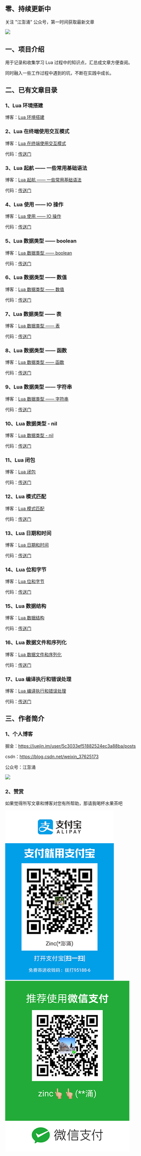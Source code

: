 ## 零、持续更新中

关注 "江澎涌" 公众号，第一时间获取最新文章

![](https://github.com/zincPower/lua_study_2022/blob/master/img/公众号.png)

## 一、项目介绍

用于记录和收集学习 Lua 过程中的知识点，汇总成文章方便查阅。

同时融入一些工作过程中遇到的坑，不断在实践中成长。

## 二、已有文章目录

### 1、Lua 环境搭建

博客：[Lua 环境搭建](https://mp.weixin.qq.com/s?__biz=Mzg2MzQ0MDA1OA==&mid=2247484059&idx=1&sn=f4b798a9bca6190ce466a794303469f9&chksm=ce79df4ef90e5658f3222338293caa769b9d65c4e10d1bdaa6e499fd60c590fe2c975f618742&token=1649541590&lang=zh_CN#rd)

### 2、Lua 在终端使用交互模式

博客：[Lua 在终端使用交互模式](https://mp.weixin.qq.com/s?__biz=Mzg2MzQ0MDA1OA==&mid=2247484072&idx=1&sn=c6973d69dfe2a05140a7f81664097734&chksm=ce79df7df90e566baebc3bae3240eca90f01a8db6fc1130141bf79eb91ac8d575bfc8e1f8907&token=1649541590&lang=zh_CN#rd)

代码：[传送门](https://github.com/zincPower/lua_study_2022/tree/master/1%20%E5%9F%BA%E7%A1%80%E8%AF%AD%E6%B3%95)

### 3、Lua 起航 —— 一些常用基础语法

博客：[Lua 起航 —— 一些常用基础语法](https://mp.weixin.qq.com/s?__biz=Mzg2MzQ0MDA1OA==&mid=2247484090&idx=1&sn=c9cc18e5a2babed9a3ddf3b89e3b6918&chksm=ce79df6ff90e56795598f2c26f643cb4f296eebaa58551458401b02c9f4fd9ace5530de6a1e2&token=1649541590&lang=zh_CN#rd)

代码：[传送门](https://github.com/zincPower/lua_study_2022/blob/master/1%20%E5%9F%BA%E7%A1%80%E8%AF%AD%E6%B3%95/%E5%9F%BA%E7%A1%80%E8%AF%AD%E6%B3%95.lua)

### 4、Lua 使用 —— IO 操作

博客：[Lua 使用 —— IO 操作](https://mp.weixin.qq.com/s?__biz=Mzg2MzQ0MDA1OA==&mid=2247484142&idx=1&sn=8823af579aa6f555926be926256aa403&chksm=ce79df3bf90e562d95d3ece09cb8797ae200c8229d5aee6cfba01a07cc2a1620da9c8d56569f&token=1649541590&lang=zh_CN#rd)

代码：[传送门](https://github.com/zincPower/lua_study_2022/tree/master/3%20io)

### 5、Lua 数据类型 —— boolean

博客：[Lua 数据类型 —— boolean](https://mp.weixin.qq.com/s?__biz=Mzg2MzQ0MDA1OA==&mid=2247484158&idx=1&sn=8241f80a3d96fa6439de840efd0fb250&chksm=ce79df2bf90e563d47a7077ae9ac31dc70b1f0a31f6cce8cb3ead2d8503da3321c2da3a042c8&token=1649541590&lang=zh_CN#rd)

代码：[传送门](https://github.com/zincPower/lua_study_2022/blob/master/1%20%E5%9F%BA%E7%A1%80%E8%AF%AD%E6%B3%95/%E8%BF%90%E7%AE%97%E7%AC%A6.lua)

### 6、Lua 数据类型 —— 数值

博客：[Lua 数据类型 —— 数值](https://mp.weixin.qq.com/s?__biz=Mzg2MzQ0MDA1OA==&mid=2247484168&idx=1&sn=8324003dd9b7eb223a684e8206b4be1d&chksm=ce79deddf90e57cb220f9d8573428e9b989f1c006f7d6b3df66c244d85d09353d4546f21eb3b&token=1649541590&lang=zh_CN#rd)

代码：[传送门](https://github.com/zincPower/lua_study_2022/blob/master/2%20%E6%95%B0%E6%8D%AE%E7%B1%BB%E5%9E%8B/%E6%95%B0%E5%80%BC.lua)

### 7、Lua 数据类型 —— 表

博客：[Lua 数据类型 —— 表](https://mp.weixin.qq.com/s?__biz=Mzg2MzQ0MDA1OA==&mid=2247484173&idx=1&sn=b08797457f126a389f4ce21dcd77490d&chksm=ce79ded8f90e57cead9de3cda210dcd8071506ca4a4603c96676f98fd72b21405f3db8f113c5&token=1649541590&lang=zh_CN#rd)

代码：[传送门](https://github.com/zincPower/lua_study_2022/blob/master/2%20%E6%95%B0%E6%8D%AE%E7%B1%BB%E5%9E%8B/%E8%A1%A8.lua)

### 8、Lua 数据类型 —— 函数

博客：[Lua 数据类型 —— 函数](https://mp.weixin.qq.com/s?__biz=Mzg2MzQ0MDA1OA==&mid=2247484179&idx=1&sn=89e5622d09be3d97e46518b1a8a82814&chksm=ce79dec6f90e57d09c230e4e7eb3f4079187151b569280a1260db647caf7a0f48f93806e2145&token=1649541590&lang=zh_CN#rd)

代码：[传送门](https://github.com/zincPower/lua_study_2022/blob/master/2%20%E6%95%B0%E6%8D%AE%E7%B1%BB%E5%9E%8B/%E5%87%BD%E6%95%B0.lua)

### 9、Lua 数据类型 —— 字符串

博客：[Lua 数据类型 —— 字符串](https://mp.weixin.qq.com/s?__biz=Mzg2MzQ0MDA1OA==&mid=2247484190&idx=1&sn=3e5e77063bd0d838c33b3c5c6957f3eb&chksm=ce79decbf90e57ddcf6c45d0b768089c946792c98e6eac04b1d59576b4c85cad695d2d6e5eee&token=1649541590&lang=zh_CN#rd)

代码：[传送门](https://github.com/zincPower/lua_study_2022/blob/master/2%20%E6%95%B0%E6%8D%AE%E7%B1%BB%E5%9E%8B/%E5%AD%97%E7%AC%A6%E4%B8%B2.lua)

### 10、Lua 数据类型 - nil

博客：[Lua 数据类型 - nil](https://mp.weixin.qq.com/s?__biz=Mzg2MzQ0MDA1OA==&mid=2247484194&idx=1&sn=20e1255502ad8597ed2f88703bde6e92&chksm=ce79def7f90e57e156ec4971e8ada05d33385ba19bfbd77bb7681c887c9db03effd0a4bf2f3f&token=1649541590&lang=zh_CN#rd)

代码：[传送门](https://github.com/zincPower/lua_study_2022/blob/master/2%20%E6%95%B0%E6%8D%AE%E7%B1%BB%E5%9E%8B/nil.lua)

### 11、Lua 闭包

博客：[Lua 闭包](https://mp.weixin.qq.com/s?__biz=Mzg2MzQ0MDA1OA==&mid=2247484213&idx=1&sn=956b9b66c68dd1ed958e744825f87ea6&chksm=ce79dee0f90e57f67127819c1918b135f4333cd4e1bf475e08364b8b6436f00efbc82945c728&token=1649541590&lang=zh_CN#rd)

代码：[传送门](https://github.com/zincPower/lua_study_2022/tree/master/4%20%E9%97%AD%E5%8C%85)

### 12、Lua 模式匹配

博客：[Lua 模式匹配](https://mp.weixin.qq.com/s?__biz=Mzg2MzQ0MDA1OA==&mid=2247484218&idx=1&sn=92b2c3017b2c26c2e55c40ca0cd69a29&chksm=ce79deeff90e57f97cbbd6affbb1cf241faceee599d101b62678daf8d61aa6fad6e4633ddf9a&token=1649541590&lang=zh_CN#rd)

代码：[传送门](https://github.com/zincPower/lua_study_2022/tree/master/5%20%E6%A8%A1%E5%BC%8F%E5%8C%B9%E9%85%8D)

### 13、Lua 日期和时间

博客：[Lua 日期和时间](https://mp.weixin.qq.com/s?__biz=Mzg2MzQ0MDA1OA==&mid=2247484222&idx=1&sn=85027c93d9bc13c4c7ed92f2caa51f6a&chksm=ce79deebf90e57fd3912324589e346b8969ed1bd406298066a9f42c3068c190b9d933f6c00e3&token=1649541590&lang=zh_CN#rd)

代码：[传送门](https://github.com/zincPower/lua_study_2022/tree/master/6%20%E6%97%A5%E6%9C%9F%E5%92%8C%E6%97%B6%E9%97%B4)

### 14、Lua 位和字节

博客：[Lua 位和字节](https://mp.weixin.qq.com/s?__biz=Mzg2MzQ0MDA1OA==&mid=2247484229&idx=1&sn=a2f281fa66ef6260a1fef0d291a7fce7&chksm=ce79de90f90e5786a2100c3906de55921fca5060436f2a0b8be3f79fc5be465b4036707c0e50&token=1649541590&lang=zh_CN#rd)

代码：[传送门](https://github.com/zincPower/lua_study_2022/tree/master/7%20%E4%BD%8D%E5%92%8C%E5%AD%97%E8%8A%82)

### 15、Lua 数据结构

博客：[Lua 数据结构](https://mp.weixin.qq.com/s?__biz=Mzg2MzQ0MDA1OA==&mid=2247484238&idx=1&sn=a0b1f3bfafbf28d0cdb780e23088acca&chksm=ce79de9bf90e578d3359e556c6b588ae9d4471590306ce4e566591bf31ff4fbba603fc06c740&token=1649541590&lang=zh_CN#rd)

代码：[传送门](https://github.com/zincPower/lua_study_2022/tree/master/8%20%E6%95%B0%E6%8D%AE%E7%BB%93%E6%9E%84)

### 16、Lua 数据文件和序列化

博客：[Lua 数据文件和序列化](https://mp.weixin.qq.com/s?__biz=Mzg2MzQ0MDA1OA==&mid=2247484240&idx=1&sn=bfb8a1b9302745755d4ce2b2a99dad70&chksm=ce79de85f90e5793d763b5fe35b76be34edadc35dc400cbe885643a6ed2607ebb1bcf0b4db88&token=1649541590&lang=zh_CN#rd)

代码：[传送门](https://github.com/zincPower/lua_study_2022/tree/master/9%20%E6%95%B0%E6%8D%AE%E6%96%87%E4%BB%B6%E5%92%8C%E5%BA%8F%E5%88%97%E5%8C%96)

### 17、Lua 编译执行和错误处理

博客：[Lua 编译执行和错误处理](https://mp.weixin.qq.com/s?__biz=Mzg2MzQ0MDA1OA==&mid=2247484240&idx=1&sn=bfb8a1b9302745755d4ce2b2a99dad70&chksm=ce79de85f90e5793d763b5fe35b76be34edadc35dc400cbe885643a6ed2607ebb1bcf0b4db88&token=1649541590&lang=zh_CN#rd)

代码：[传送门](https://github.com/zincPower/lua_study_2022/tree/master/10%20%E7%BC%96%E8%AF%91%E3%80%81%E6%89%A7%E8%A1%8C%E5%92%8C%E9%94%99%E8%AF%AF)

## 三、作者简介

### 1、个人博客
掘金：https://juejin.im/user/5c3033ef51882524ec3a88ba/posts

csdn：https://blog.csdn.net/weixin_37625173

公众号：江澎涌

![](https://github.com/zincPower/lua_study_2022/blob/master/img/公众号.png)

### 2、赞赏

如果觉得所写文章和博客对您有所帮助，那请我喝杯水果茶吧

![](https://github.com/zincPower/lua_study_2022/blob/master/img/alipay.jpeg)
![](https://github.com/zincPower/lua_study_2022/blob/master/img/wxpay.png)